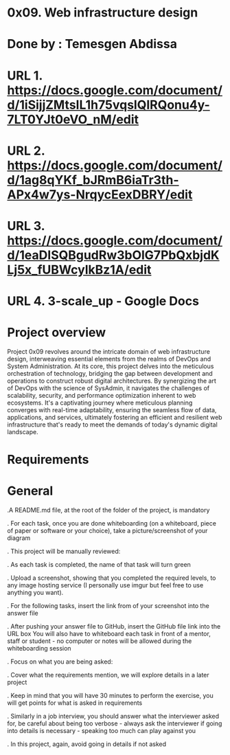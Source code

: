 # 0x09. Web infrastructure design
# Done by : Temesgen Abdissa
# URL 1. https://docs.google.com/document/d/1iSijjZMtsIL1h75vqslQIRQonu4y-7LT0YJt0eVO_nM/edit
# URL 2. https://docs.google.com/document/d/1ag8qYKf_bJRmB6iaTr3th-APx4w7ys-NrqycEexDBRY/edit
# URL 3. https://docs.google.com/document/d/1eaDISQBgudRw3bOlG7PbQxbjdKLj5x_fUBWcylkBz1A/edit
# URL 4.  3-scale_up - Google Docs


# Project overview 
Project 0x09 revolves around the intricate domain of web infrastructure design, interweaving essential elements from the realms of DevOps and System Administration. At its core, this project delves into the meticulous orchestration of technology, bridging the gap between development and operations to construct robust digital architectures. By synergizing the art of DevOps with the science of SysAdmin, it navigates the challenges of scalability, security, and performance optimization inherent to web ecosystems. It's a captivating journey where meticulous planning converges with real-time adaptability, ensuring the seamless flow of data, applications, and services, ultimately fostering an efficient and resilient web infrastructure that's ready to meet the demands of today's dynamic digital landscape.
# Requirements
# General

.A README.md file, at the root of the folder of the project, is mandatory

. For each task, once you are done whiteboarding (on a whiteboard, piece of paper or software or your choice), take a picture/screenshot of your diagram

. This project will be manually reviewed:

. As each task is completed, the name of that task will turn green

. Upload a screenshot, showing that you completed the required levels, to any image hosting service (I personally use imgur but feel free to use anything you want).

. For the following tasks, insert the link from of your screenshot into the answer file

. After pushing your answer file to GitHub, insert the GitHub file link into the URL box
You will also have to whiteboard each task in front of a mentor, staff or student - no computer or notes will be allowed during the whiteboarding session

. Focus on what you are being asked:

. Cover what the requirements mention, we will explore details in a later project

. Keep in mind that you will have 30 minutes to perform the exercise, you will get points for what is asked in requirements

. Similarly in a job interview, you should answer what the interviewer asked for, be careful about being too verbose - always ask the interviewer if going into details 
is necessary - speaking too much can play against you

. In this project, again, avoid going in details if not asked





